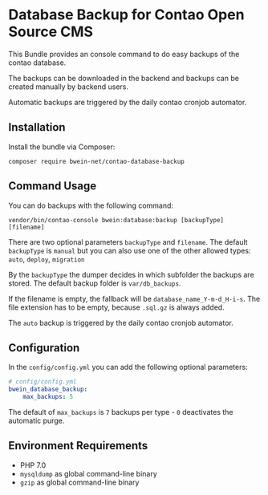 # Database Backup for Contao Open Source CMS

This Bundle provides an console command to do easy backups of the contao database.

The backups can be downloaded in the backend and backups can be created manually by backend users.

Automatic backups are triggered by the daily contao cronjob automator.


## Installation

Install the bundle via Composer:

```
composer require bwein-net/contao-database-backup
```


## Command Usage

You can do backups with the following command:

```
vendor/bin/contao-console bwein:database:backup [backupType] [filename]
```

There are two optional parameters ``backupType`` and ``filename``.
The default ``backupType`` is ``manual`` but you can also use one of the other allowed types: ``auto``, ``deploy``, ``migration``

By the ``backupType`` the dumper decides in which subfolder the backups are stored.
The default backup folder is ``var/db_backups``.

If the filename is empty, the fallback will be ``database_name_Y-m-d_H-i-s``. The file extension has to be empty, because ``.sql.gz`` is always added.

The ``auto`` backup is triggered by the daily contao cronjob automator.


## Configuration

In the ``config/config.yml`` you can add the following optional parameters:

```yaml
# config/config.yml
bwein_database_backup:
    max_backups: 5
```

The default of ``max_backups`` is ``7`` backups per type - ``0`` deactivates the automatic purge.

## Environment Requirements

- PHP 7.0
- `mysqldump` as global command-line binary
- `gzip` as global command-line binary
